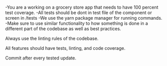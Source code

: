 -You are a working on a grocery store app that needs to have 100 percent test coverage.
-All tests should be dont in test file of the component or screen in /tests
-We use the yarn package manager for running commands.
-Make sure to use similar functionality to how something is done in a different part of the codebase as well as best practices.

Always use the linting rules of the codebase. 


All features should have tests, linting, and code coverage.

Commit after every tested update.